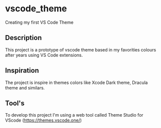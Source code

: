 # vscode_theme
Creating my first VS Code Theme

## Description
This project is a prototype of vscode theme based in my favorities colours after years using VS Code extensions.

## Inspiration
The project is inspire in themes colors like Xcode Dark theme, Dracula theme and similars.

## Tool's
To develop this project I'm using a web tool called Theme Studio for VScode (https://themes.vscode.one/)
